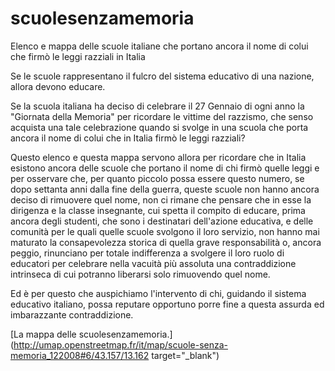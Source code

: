 # scuolesenzamemoria
Elenco e mappa delle scuole italiane che portano ancora il nome di colui che firmò le leggi razziali in Italia

Se le scuole rappresentano il fulcro del sistema educativo di una nazione, allora devono educare.

Se la scuola italiana ha deciso di celebrare il 27 Gennaio di ogni anno la "Giornata della Memoria" per ricordare le vittime del razzismo, che senso acquista una tale celebrazione quando si svolge in una scuola che porta ancora il nome di colui che in Italia firmò le leggi razziali?

Questo elenco e questa mappa servono allora per ricordare che in Italia esistono ancora delle scuole che portano il nome di chi firmò quelle leggi e per osservare che, per quanto piccolo possa essere questo numero, se dopo settanta anni dalla fine della guerra, queste scuole non hanno ancora deciso di rimuovere quel nome, non ci rimane che pensare che in esse la dirigenza e la classe insegnante, cui spetta il compito di educare, prima ancora degli studenti, che sono i destinatari dell'azione educativa, e delle comunità per le quali quelle scuole svolgono il loro servizio, non hanno mai maturato la consapevolezza storica di quella grave responsabilità o, ancora peggio, rinunciano per totale indifferenza a svolgere il loro ruolo di educatori per celebrare nella vacuità più assoluta una contraddizione intrinseca di cui potranno liberarsi solo rimuovendo quel nome.

Ed è per questo che auspichiamo l'intervento di chi, guidando il sistema educativo italiano, possa reputare opportuno porre fine a questa assurda ed imbarazzante contraddizione.

[La mappa delle scuolesenzamemoria.] (http://umap.openstreetmap.fr/it/map/scuole-senza-memoria_122008#6/43.157/13.162 target="_blank")
